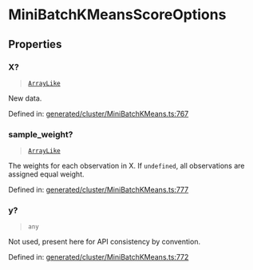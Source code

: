 # MiniBatchKMeansScoreOptions

## Properties

### X?

> [`ArrayLike`](../types/ArrayLike.md)

New data.

Defined in:  [generated/cluster/MiniBatchKMeans.ts:767](https://github.com/transitive-bullshit/scikit-learn-ts/blob/92ab806/packages/sklearn/src/generated/cluster/MiniBatchKMeans.ts#L767)

### sample\_weight?

> [`ArrayLike`](../types/ArrayLike.md)

The weights for each observation in X. If `undefined`, all observations are assigned equal weight.

Defined in:  [generated/cluster/MiniBatchKMeans.ts:777](https://github.com/transitive-bullshit/scikit-learn-ts/blob/92ab806/packages/sklearn/src/generated/cluster/MiniBatchKMeans.ts#L777)

### y?

> `any`

Not used, present here for API consistency by convention.

Defined in:  [generated/cluster/MiniBatchKMeans.ts:772](https://github.com/transitive-bullshit/scikit-learn-ts/blob/92ab806/packages/sklearn/src/generated/cluster/MiniBatchKMeans.ts#L772)
